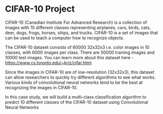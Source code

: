 # CIFAR-10 Project

CIFAR-10 (Canadian Institute For Advanced Research) is a collection of images with 10 different classes representing airplanes, cars, birds, cats, deer, dogs, frogs, horses, ships, and trucks. CIFAR-10 is a set of images that can be used to teach a computer how to recognize objects.

The CIFAR-10 dataset consists of 60000 32x32x3 i.e. color images in 10 classes, with 6000 images per class. There are 50000 training images and 10000 test images. You can learn more about this dataset here - https://www.cs.toronto.edu/~kriz/cifar.html

Since the images in CIFAR-10 are of low-resolution (32x32x3), this dataset can allow researchers to quickly try different algorithms to see what works. Various kinds of convolutional neural networks tend to be the best at recognizing the images in CIFAR-10.

In this case study, we will build a multi-class classification algorithm to predict 10 different classes of the CIFAR-10 dataset using Convolutional Neural Networks

